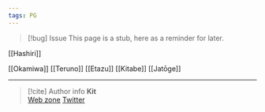 ```yaml
---
tags: PG
---
```

> [!bug] Issue
> This page is a stub, here as a reminder for later.

[[Hashiri]]

[[Okamiwa]]
[[Teruno]]
[[Etazu]]
[[Kitabe]]
[[Jatōge]]

-----
> [!cite] Author info
> **Kit**\
> [Web zone](https://kitabe.link) [Twitter](https://twitter.com/Kerosyn_)